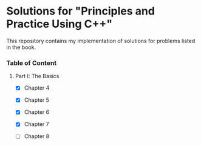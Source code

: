 # Solutions for "Principles and Practice Using C++"

This repository contains my implementation of solutions for problems listed in the book.

### Table of Content

1. Part I: The Basics
   - [X] Chapter 4
   - [X] Chapter 5
   - [X] Chapter 6
   - [X] Chapter 7
   - [ ] Chapter 8
   
